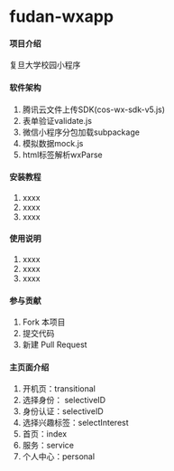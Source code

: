# fudan-wxapp

#### 项目介绍
复旦大学校园小程序

#### 软件架构

1. 腾讯云文件上传SDK(cos-wx-sdk-v5.js)
2. 表单验证validate.js
3. 微信小程序分包加载subpackage
4. 模拟数据mock.js
5. html标签解析wxParse


#### 安装教程

1. xxxx
2. xxxx
3. xxxx

#### 使用说明

1. xxxx
2. xxxx
3. xxxx

#### 参与贡献

1. Fork 本项目
2. 提交代码
3. 新建 Pull Request

#### 主页面介绍

1. 开机页：transitional
2. 选择身份： selectiveID
3. 身份认证：selectiveID
4. 选择兴趣标签：selectInterest
5. 首页：index
6. 服务：service
7. 个人中心：personal